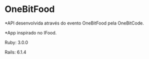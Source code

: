 # OneBitFood

*API desenvolvida através do evento OneBitFood pela OneBitCode.

*App inspirado no IFood.


Ruby: 3.0.0

Rails: 6.1.4
